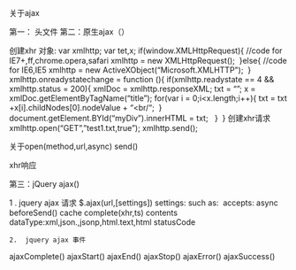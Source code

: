 关于ajax

第一： 头文件
第二：原生ajax（）

创建xhr 对象:
var xmlhttp;
var tet,x;
if(window.XMLHttpRequest){
//code for IE7+,ff,chrome.opera,safari
	xmlhttp = new XMLHttpRequest();
 }else{
//code for IE6,IE5
	xmlhttp = new ActiveXObject(“Microsoft.XMLHTTP");
 }
xmlhttp.onreadystatechange = function (){
	if(xmlhttp.readystate == 4 && xmlhttp.status = 200){
	xmlDoc = xmlhttp.responseXML;
	txt = “”;
	x = xmlDoc.getElementByTagName(“title”);
	for(var i = 0;i<x.length;i++){
		txt = txt +x[i].childNodes[0].nodeValue + “<br/“;
	 }
	document.getElement.BYId(“myDiv”).innerHTML = txt;
 	}
 }
创建xhr请求
xmlhttp.open(“GET”,”test1.txt,true”);
xmlhttp.send();

关于open(method,url,async)
send()

xhr响应


第三：jQuery ajax()

1 . jquery ajax 请求
$.ajax(url,[settings])
settings:
such as: 
	accepts:
	async
	beforeSend()
	cache
	complete(xhr,ts)
	contents
	dataType:xml,json.,jsonp,html.text,html
	statusCode

	2.	jquery ajax 事件
ajaxComplete()
ajaxStart()
ajaxEnd()
ajaxStop()
ajaxError()
ajaxSuccess()
